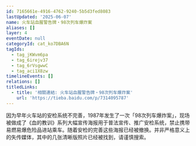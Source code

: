 ```yaml
---
id: 7165661e-4916-4762-9240-5b5d3fed8083
lastUpdated: '2025-06-07'
name: 火车站血腥警告牌・98次列车爆炸案
aliases: []
layer: 4
eventDate: null
categoryId: cat_ko7DBA6N
tagIds:
  - tag_jKWvm6pa
  - tag_6irejv37
  - tag_6rVsgwwC
  - tag_aci1X8zw
timelineEvents: []
relations: []
titledLinks:
  - title: '相關連結: 火车站血腥警告牌・98次列车爆炸案'
    url: 'https://tieba.baidu.com/p/7314095787'
---
```

因为早年火车站的安检系统不完善，1987年发生了一次「98次列车爆炸案」，现场被做成了《血的教训》系列大幅宣传海报用于普法宣传、推广安检系统，禁止携带易燃易爆危险品进站乘车。随着安检的完善这些海报已经被撤换。并非严格意义上的失传媒体，其中的几张清晰版照片已经被找到，请谨慎搜索。
